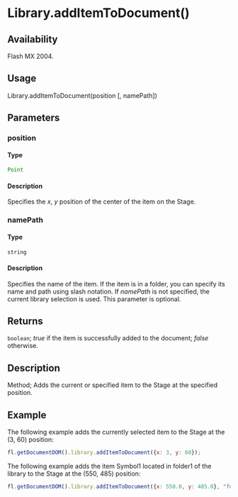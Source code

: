 # Library.addItemToDocument()

## Availability

Flash MX 2004.

## Usage

Library.addItemToDocument(position [, namePath])

## Parameters

### **position**

#### Type

```typescript
Point
```

#### Description

Specifies the *x*, *y* position of the center of the item on the Stage.

### **namePath**

#### Type

```typescript
string
```

#### Description

Specifies the name of the item. If the item is in a folder, you can specify its name and path using slash notation. If *namePath* is not specified, the current library selection is used. This parameter is optional.

## Returns

`boolean`; *true* if the item is successfully added to the document; *false* otherwise.

## Description

Method; Adds the current or specified item to the Stage at the specified position.

## Example

The following example adds the currently selected item to the Stage at the (3, 60) position:

```javascript
fl.getDocumentDOM().library.addItemToDocument({x: 3, y: 60});
```

The following example adds the item Symbol1 located in folder1 of the library to the Stage at the (550, 485) position:

```javascript
fl.getDocumentDOM().library.addItemToDocument({x: 550.0, y: 485.0}, "folder1/Symbol1");
```
